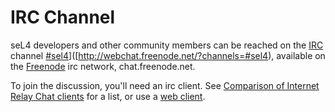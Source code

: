 # IRC Channel


seL4 developers and other community members can be reached on the
[IRC](https://en.wikipedia.org/wiki/Internet_Relay_Chat)
channel
[#sel4](http://webchat.freenode.net/?channels=#sel4%7C#sel4)]([http://webchat.freenode.net/?channels=#sel4),
available on the [Freenode](http://www.freenode.net/) irc
network, chat.freenode.net.

To join the discussion, you'll need an irc client. See
[Comparison of Internet Relay Chat clients](https://en.wikipedia.org/wiki/Comparison_of_Internet_Relay_Chat_clients) for a list, or use a
[web client](http://webchat.freenode.net/?channels=#sel4).

